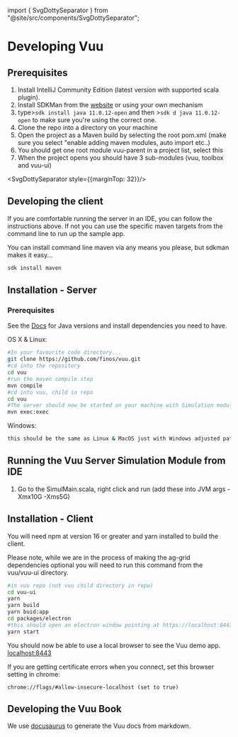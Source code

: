 import { SvgDottySeparator } from "@site/src/components/SvgDottySeparator";

# Developing Vuu

<SvgDottySeparator/>

## Prerequisites

1. Install IntelliJ Community Edition (latest version with supported scala plugin).
2. Install SDKMan from the [website](https://sdkman.io/) or using your own mechanism
3. type>`sdk install java 11.0.12-open` and then >`sdk d java 11.0.12-open` to make sure you're using the correct one.
4. Clone the repo into a directory on your machine
5. Open the project as a Maven build by selecting the root pom.xml (make sure you select "enable adding maven modules, auto import etc..)
6. You should get one root module vuu-parent in a project list, select this
7. When the project opens you should have 3 sub-modules (vuu, toolbox and vuu-ui)

<SvgDottySeparator style={{marginTop: 32}}/>

## Developing the client

If you are comfortable running the server in an IDE, you can follow the instructions above. If not
you can use the specific maven targets from the command line to run up the sample app.

You can install command line maven via any means you please, but sdkman makes it easy...

```bash
sdk install maven
```

## Installation - Server

### Prerequisites

See the [Docs](https://vuu.finos.org/docs/getting_started/developing) for Java versions and install dependencies you need to have.

OS X & Linux:

```sh
#In your favourite code directory...
git clone https://github.com/finos/vuu.git
#cd into the repository
cd vuu
#run the maven compile step
mvn compile
#cd into vuu, child in repo
cd vuu
#The server should now be started on your machine with Simulation module
mvn exec:exec
```

Windows:

```sh
this should be the same as Linux & MacOS just with Windows adjusted paths
```

## Running the Vuu Server Simulation Module from IDE

1. Go to the SimulMain.scala, right click and run (add these into JVM args -Xmx10G -Xms5G)

## Installation - Client

You will need npm at version 16 or greater and yarn installed to build the client.

Please note, while we are in the process of making the ag-grid dependencies optional you will
need to run this command from the vuu/vuu-ui directory.

```sh
#in vuu repo (not vuu child directory in repo)
cd vuu-ui
yarn
yarn build
yarn buid:app
cd packages/electron
#this should open an electron window pointing at https://localhost:8443/index.html
yarn start
```

You should now be able to use a local browser to see the Vuu demo app. [localhost:8443](https://localhost:8443/index.html)

If you are getting certificate errors when you connect, set this browser setting in chrome:

```
chrome://flags/#allow-insecure-localhost (set to true)
```

## Developing the Vuu Book

We use [docusaurus](https://docusaurus.io/blog/2022/08/01/announcing-docusaurus-2.0) to generate the Vuu docs from markdown.
